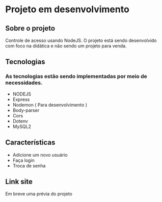 # Projeto em desenvolvimento

## Sobre o projeto
Controle de acesso usando NodeJS. O projeto está sendo desenvolvido com foco na didática e não sendo um projeto para venda.

## Tecnologias
### As tecnologias estão sendo implementadas por meio de necessidades.

- NODEJS
- Express
- Nodemon ( Para desenvolvimento )
- Body-parser
- Cors
- Dotenv
- MySQL2

## Características

- Adicione um novo usuário
- Faça login
- Troca de senha

## Link site
Em breve uma prévia do projeto
